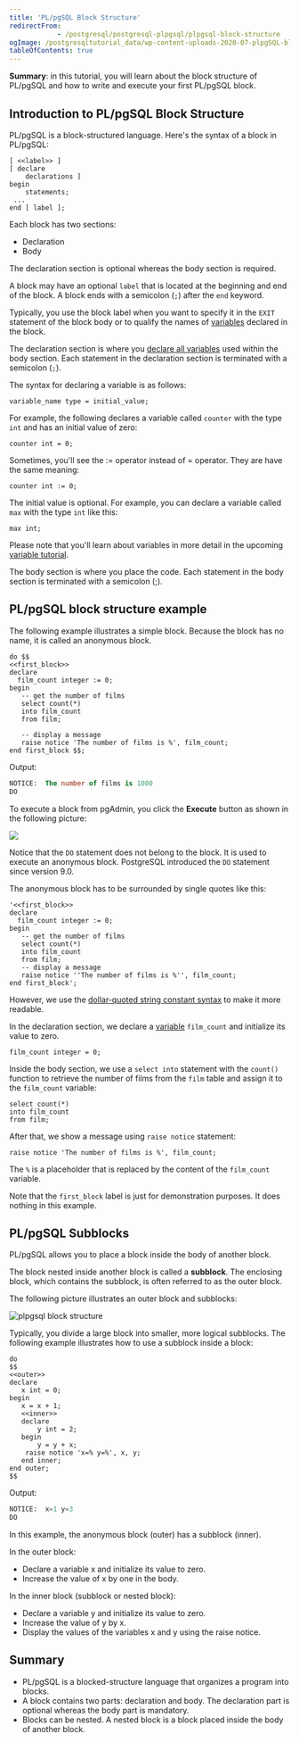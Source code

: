 ```yaml
---
title: 'PL/pgSQL Block Structure'
redirectFrom: 
            - /postgresql/postgresql-plpgsql/plpgsql-block-structure
ogImage: /postgresqltutorial_data/wp-content-uploads-2020-07-plpgSQL-block-Structure.png
tableOfContents: true
---
```


**Summary**: in this tutorial, you will learn about the block structure of PL/pgSQL and how to write and execute your first PL/pgSQL block.

## Introduction to PL/pgSQL Block Structure

PL/pgSQL is a block-structured language. Here's the syntax of a block in PL/pgSQL:

```
[ <<label>> ]
[ declare
    declarations ]
begin
    statements;
 ...
end [ label ];
```

Each block has two sections:

- Declaration
- Body

The declaration section is optional whereas the body section is required.

A block may have an optional `label` that is located at the beginning and end of the block. A block ends with a semicolon (`;`) after the `end` keyword.

Typically, you use the block label when you want to specify it in the `EXIT` statement of the block body or to qualify the names of [variables](/postgresql/postgresql-plpgsql/plpgsql-variables) declared in the block.

The declaration section is where you [declare all variables](/postgresql/postgresql-plpgsql/plpgsql-variables) used within the body section. Each statement in the declaration section is terminated with a semicolon (`;`).

The syntax for declaring a variable is as follows:

```
variable_name type = initial_value;
```

For example, the following declares a variable called `counter` with the type `int` and has an initial value of zero:

```
counter int = 0;
```

Sometimes, you'll see the := operator instead of = operator. They are have the same meaning:

```
counter int := 0;
```

The initial value is optional. For example, you can declare a variable called `max` with the type `int` like this:

```
max int;
```

Please note that you'll learn about variables in more detail in the upcoming [variable tutorial](/postgresql/postgresql-plpgsql/plpgsql-variables).

The body section is where you place the code. Each statement in the body section is terminated with a semicolon (;).

## PL/pgSQL block structure example

The following example illustrates a simple block. Because the block has no name, it is called an anonymous block.

```
do $$
<<first_block>>
declare
  film_count integer := 0;
begin
   -- get the number of films
   select count(*)
   into film_count
   from film;

   -- display a message
   raise notice 'The number of films is %', film_count;
end first_block $$;
```

Output:

```sql
NOTICE:  The number of films is 1000
DO
```

To execute a block from pgAdmin, you click the **Execute** button as shown in the following picture:

![](/postgresqltutorial_data/wp-content-uploads-2020-07-plpgSQL-block-Structure.png)

Notice that the `DO` statement does not belong to the block. It is used to execute an anonymous block. PostgreSQL introduced the `DO` statement since version 9.0.

The anonymous block has to be surrounded by single quotes like this:

```
'<<first_block>>
declare
  film_count integer := 0;
begin
   -- get the number of films
   select count(*)
   into film_count
   from film;
   -- display a message
   raise notice ''The number of films is %'', film_count;
end first_block';
```

However, we use the [dollar-quoted string constant syntax](/postgresql/postgresql-plpgsql/dollar-quoted-string-constants) to make it more readable.

In the declaration section, we declare a [variable](/postgresql/postgresql-plpgsql/plpgsql-variables) `film_count` and initialize its value to zero.

```
film_count integer = 0;
```

Inside the body section, we use a `select into` statement with the `count()` function to retrieve the number of films from the `film` table and assign it to the `film_count` variable:

```
select count(*)
into film_count
from film;
```

After that, we show a message using `raise notice` statement:

```
raise notice 'The number of films is %', film_count;
```

The `%` is a placeholder that is replaced by the content of the `film_count` variable.

Note that the `first_block` label is just for demonstration purposes. It does nothing in this example.

## PL/pgSQL Subblocks

PL/pgSQL allows you to place a block inside the body of another block.

The block nested inside another block is called a **subblock**. The enclosing block, which contains the subblock, is often referred to as the outer block.

The following picture illustrates an outer block and subblocks:

![plpgsql block structure](/postgresqltutorial_data/wp-content-uploads-2019-01-plpgsql-block-structure.png)

Typically, you divide a large block into smaller, more logical subblocks. The following example illustrates how to use a subblock inside a block:

```
do
$$
<<outer>>
declare
   x int = 0;
begin
   x = x + 1;
   <<inner>>
   declare
       y int = 2;
   begin
       y = y + x;
    raise notice 'x=% y=%', x, y;
   end inner;
end outer;
$$
```

Output:

```sql
NOTICE:  x=1 y=3
DO
```

In this example, the anonymous block (outer) has a subblock (inner).

In the outer block:

- Declare a variable x and initialize its value to zero.
- Increase the value of x by one in the body.

In the inner block (subblock or nested block):

- Declare a variable y and initialize its value to zero.
- Increase the value of y by x.
- Display the values of the variables x and y using the raise notice.

## Summary

- PL/pgSQL is a blocked-structure language that organizes a program into blocks.
- A block contains two parts: declaration and body. The declaration part is optional whereas the body part is mandatory.
- Blocks can be nested. A nested block is a block placed inside the body of another block.
